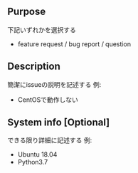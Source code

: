 ## Purpose
下記いずれかを選択する
- feature request / bug report / question

## Description
簡潔にissueの説明を記述する
例:
- CentOSで動作しない

## System info [Optional]
できる限り詳細に記述する
例:
- Ubuntu 18.04
- Python3.7
